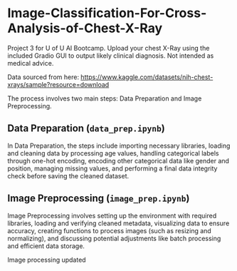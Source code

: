 # Image-Classification-For-Cross-Analysis-of-Chest-X-Ray

Project 3 for U of U AI Bootcamp. Upload your chest X-Ray using the included Gradio GUI to output likely clinical diagnosis. Not intended as medical advice.

Data sourced from here: https://www.kaggle.com/datasets/nih-chest-xrays/sample?resource=download


The process involves two main steps: Data Preparation and Image Preprocessing.

## Data Preparation (`data_prep.ipynb`)
In Data Preparation, the steps include importing necessary libraries, loading and cleaning data by processing age values, handling categorical labels through one-hot encoding, encoding other categorical data like gender and position, managing missing values, and performing a final data integrity check before saving the cleaned dataset.

## Image Preprocessing (`image_prep.ipynb`)
Image Preprocessing involves setting up the environment with required libraries, loading and verifying cleaned metadata, visualizing data to ensure accuracy, creating functions to process images (such as resizing and normalizing), and discussing potential adjustments like batch processing and efficient data storage.

Image processing updated